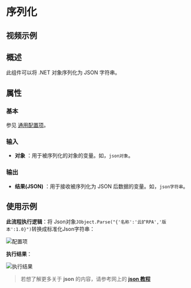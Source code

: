 # 序列化

## 视频示例


## 概述

此组件可以将 .NET 对象序列化为 JSON 字符串。

## 属性

### 基本

参见 [通用配置项](../../Appendix/CommonConfigurationItems.md)。

### 输入

- **对象** ：用于被序列化的对象的变量。如，`json对象`。

### 输出

- **结果(JSON)** ：用于接收被序列化为 JSON 后数据的变量。如，`json字符串`。

## 使用示例

**此流程执行逻辑**：将 Json对象`JObject.Parse("{'名称':'云扩RPA','版本':1.0}")`转换成标准化Json字符串：

![配置项](https://docimages.blob.core.chinacloudapi.cn/images/Activities/SerializeObject2.png)

**执行结果**：

![执行结果](https://docimages.blob.core.chinacloudapi.cn/images/Activities/SerializeObject3.png)

> 若想了解更多关于 **json** 的内容，请参考网上的 **[json 教程](https://www.runoob.com/json/json-tutorial.html)**

